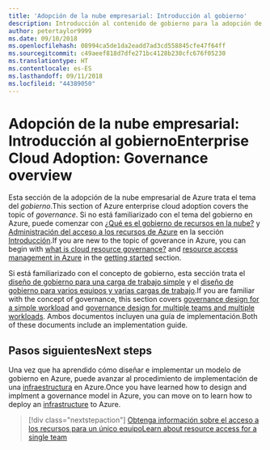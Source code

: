 ```yaml
---
title: 'Adopción de la nube empresarial: Introducción al gobierno'
description: Introducción al contenido de gobierno para la adopción de la nube empresarial de Azure
author: petertaylor9999
ms.date: 09/10/2018
ms.openlocfilehash: 08994ca5de1da2eadd7ad3cd558845cfe47f64ff
ms.sourcegitcommit: c49aeef818d7dfe271bc4128b230cfc676f05230
ms.translationtype: HT
ms.contentlocale: es-ES
ms.lasthandoff: 09/11/2018
ms.locfileid: "44389050"
---
```

# <a name="enterprise-cloud-adoption-governance-overview"></a><span data-ttu-id="69449-103">Adopción de la nube empresarial: Introducción al gobierno</span><span class="sxs-lookup"><span data-stu-id="69449-103">Enterprise Cloud Adoption: Governance overview</span></span>

<span data-ttu-id="69449-104">Esta sección de la adopción de la nube empresarial de Azure trata el tema del *gobierno*.</span><span class="sxs-lookup"><span data-stu-id="69449-104">This section of Azure enterprise cloud adoption covers the topic of *governance*.</span></span> <span data-ttu-id="69449-105">Si no está familiarizado con el tema del gobierno en Azure, puede comenzar con [¿Qué es el gobierno de recursos en la nube?](../getting-started/what-is-governance.md) y [Administración del acceso a los recursos de Azure](../getting-started/azure-resource-access.md) en la sección [Introducción](../getting-started/overview.md).</span><span class="sxs-lookup"><span data-stu-id="69449-105">If you are new to the topic of goverance in Azure, you can begin with [what is cloud resource governance?](../getting-started/what-is-governance.md) and [resource access management in Azure](../getting-started/azure-resource-access.md) in the [getting started](../getting-started/overview.md) section.</span></span>

<span data-ttu-id="69449-106">Si está familiarizado con el concepto de gobierno, esta sección trata el [diseño de gobierno para una carga de trabajo simple](governance-single-team.md) y el [diseño de gobierno para varios equipos y varias cargas de trabajo](governance-multiple-teams.md).</span><span class="sxs-lookup"><span data-stu-id="69449-106">If you are familiar with the concept of governance, this section covers [governance design for a simple workload](governance-single-team.md) and [governance design for multiple teams and multiple workloads](governance-multiple-teams.md).</span></span> <span data-ttu-id="69449-107">Ambos documentos incluyen una guía de implementación.</span><span class="sxs-lookup"><span data-stu-id="69449-107">Both of these documents include an implementation guide.</span></span>

## <a name="next-steps"></a><span data-ttu-id="69449-108">Pasos siguientes</span><span class="sxs-lookup"><span data-stu-id="69449-108">Next steps</span></span>

<span data-ttu-id="69449-109">Una vez que ha aprendido cómo diseñar e implementar un modelo de gobierno en Azure, puede avanzar al procedimiento de implementación de una [infraestructura](../infrastructure/basic-workload.md) en Azure.</span><span class="sxs-lookup"><span data-stu-id="69449-109">Once you have learned how to design and implment a governance model in Azure, you can move on to learn how to deploy an [infrastructure](../infrastructure/basic-workload.md) to Azure.</span></span>

> [!div class="nextstepaction"]
> [<span data-ttu-id="69449-110">Obtenga información sobre el acceso a los recursos para un único equipo</span><span class="sxs-lookup"><span data-stu-id="69449-110">Learn about resource access for a single team</span></span>](governance-single-team.md)